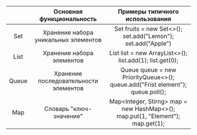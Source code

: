 | |Основная функциональность|Примеры типичного использования|
|:-:|:-:|:-:|
|Set|Хранение набора уникальных элементов|Set<String> fruits = new Set<>(); set.add("Lemon"); set.add("Apple")
|List|Хранение набора элементов|List<Integer> list = new ArrayList<>(); list.add(1); list.get(0);
|Queue|Хранение последовательности элементов|Queue<String> queue = new PriorityQueue<>(); queue.add("Frist element"); queue.poll();
|Map|Словарь "ключ-значение"|Map<Integer, Stirng> map = new HashMap<>(); map.put(1, "Element"); map.get(1);

